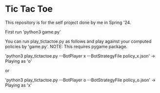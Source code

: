 # Tic Tac Toe
This repository is for the self project done by me in Spring '24.

First run 'python3 game.py' 

You can run play_tictactoe.py as follows and play against your computed policies by 'game.py'. 
NOTE: This requires pygame package.

'python3 play_tictactoe.py --BotPlayer x --BotStrategyFile policy_x.json' -> Playing as 'o'

or

'python3 play_tictactoe.py --BotPlayer o --BotStrategyFile policy_o.json' -> Playing as 'x'